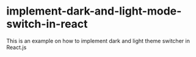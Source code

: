 # implement-dark-and-light-mode-switch-in-react
This is an example on how to implement dark and light theme switcher in React.js
